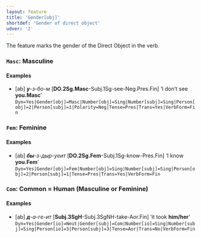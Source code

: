 ```yaml
---
layout: feature
title: 'Gender[obj]'
shortdef: 'Gender of direct object'
udver: '2'
---
```


The feature marks the gender of the Direct Object in the verb.

### <a name="Masc">`Masc`</a>: Masculine

#### Examples

* [ab] _<b>у</b>-з-бо-м_ [<b>DO.2Sg.Masc</b>-Subj.1Sg-see-Neg.Pres.Fin] ‘I don’t see <b>you.Masc</b>’ `Dyn=Yes|Gender[obj]=Masc|Number[obj]=Sing|Number[subj]=Sing|Person[obj]=2|Person[subj]=1|Polarity=Neg|Tense=Pres|Trans=Yes|VerbForm=Fin`

### <a name="Fem">`Fem`</a>: Feminine

#### Examples

* [ab] _<b>бы</b>-з-дыр-уеит_ [<b>DO.2Sg.Fem</b>-Subj.1Sg-know-Pres.Fin] ‘I know <b>you.Fem</b>’ `Dyn=Yes|Gender[obj]=Fem|Number[obj]=Sing|Number[subj]=Sing|Person[obj]=2|Person[subj]=1|Tense=Pres|Trans=Yes|VerbForm=Fin`

### <a name="Com">`Com`</a>: Common = Human (Masculine or Feminine)

#### Examples

* [ab] _<b>д</b>-а-ге-ит_ [<b>Subj.3SgH</b>-Subj.3SgNH-take-Aor.Fin] ‘it took <b>him/her</b>’ `Dyn=Yes|Gender[io]=Neut|Gender[subj]=Com|Number[io]=Sing|Number[subj]=Sing|Person[io]=3|Person[subj]=3|Tense=Aor|Trans=No|VerbForm=Fin`


<!-- Interlanguage links updated Po 11. listopadu 2024, 20:09:43 CET -->
